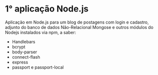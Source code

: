 # 1° aplicação Node.js

Aplicação em Node.js para um blog de postagens com login e cadastro, adjunto do banco de dados Não-Relacional Mongose e outros módulos do Nodejs instalados via npm, 
a saber:
- Handlebars
- bcrypt
- body-parser
- connect-flash
- express
- passport e passport-local
